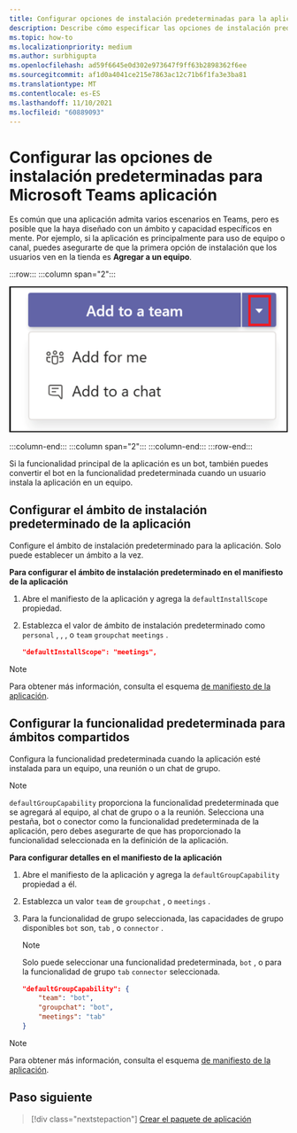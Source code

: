 ```yaml
---
title: Configurar opciones de instalación predeterminadas para la aplicación
description: Describe cómo especificar las opciones de instalación predeterminadas de la aplicación y la funcionalidad predeterminada para ámbitos compartidos.
ms.topic: how-to
ms.localizationpriority: medium
ms.author: surbhigupta
ms.openlocfilehash: ad59f6645e0d302e973647f9ff63b2898362f6ee
ms.sourcegitcommit: af1d0a4041ce215e7863ac12c71b6f1fa3e3ba81
ms.translationtype: MT
ms.contentlocale: es-ES
ms.lasthandoff: 11/10/2021
ms.locfileid: "60889093"
---
```

# <a name="configure-default-install-options-for-your-microsoft-teams-app"></a>Configurar las opciones de instalación predeterminadas para Microsoft Teams aplicación

Es común que una aplicación admita varios escenarios en Teams, pero es posible que la haya diseñado con un ámbito y capacidad específicos en mente. Por ejemplo, si la aplicación es principalmente para uso de equipo o canal, puedes asegurarte de que la primera opción de instalación que los usuarios ven en la tienda es **Agregar a un equipo**.

:::row:::
   :::column span="2":::

![Agregar un ejemplo desplegable de aplicaciones](../../assets/images/compose-extensions/addanapp.png)

   :::column-end:::
   :::column span="2":::
   :::column-end:::
:::row-end:::

Si la funcionalidad principal de la aplicación es un bot, también puedes convertir el bot en la funcionalidad predeterminada cuando un usuario instala la aplicación en un equipo.

## <a name="configure-your-apps-default-install-scope"></a>Configurar el ámbito de instalación predeterminado de la aplicación

Configure el ámbito de instalación predeterminado para la aplicación. Solo puede establecer un ámbito a la vez.

**Para configurar el ámbito de instalación predeterminado en el manifiesto de la aplicación**

1. Abre el manifiesto de la aplicación y agrega la `defaultInstallScope` propiedad.
2. Establezca el valor de ámbito de instalación predeterminado como `personal` , , , o `team` `groupchat` `meetings` .

    ```json
    "defaultInstallScope": "meetings",
    ```

> [!NOTE]
> Para obtener más información, consulta el esquema [de manifiesto de la aplicación](~/resources/schema/manifest-schema.md).

## <a name="configure-the-default-capability-for-shared-scopes"></a>Configurar la funcionalidad predeterminada para ámbitos compartidos

Configura la funcionalidad predeterminada cuando la aplicación esté instalada para un equipo, una reunión o un chat de grupo.

> [!NOTE]
> `defaultGroupCapability` proporciona la funcionalidad predeterminada que se agregará al equipo, al chat de grupo o a la reunión. Selecciona una pestaña, bot o conector como la funcionalidad predeterminada de la aplicación, pero debes asegurarte de que has proporcionado la funcionalidad seleccionada en la definición de la aplicación.

**Para configurar detalles en el manifiesto de la aplicación**

1. Abre el manifiesto de la aplicación y agrega la `defaultGroupCapability` propiedad a él.
2. Establezca un valor `team` de `groupchat` , o `meetings` .
3. Para la funcionalidad de grupo seleccionada, las capacidades de grupo disponibles `bot` son, `tab` , o `connector` . 

    > [!NOTE]
    > Solo puede seleccionar una funcionalidad predeterminada, `bot` , o para la funcionalidad de grupo `tab` `connector` seleccionada.

    ```json
    "defaultGroupCapability": {
        "team": "bot",
        "groupchat": "bot",
        "meetings": "tab"
    }
    ```

> [!NOTE]
> Para obtener más información, consulta el esquema [de manifiesto de la aplicación](~/resources/schema/manifest-schema.md).

## <a name="next-step"></a>Paso siguiente

> [!div class="nextstepaction"]
> [Crear el paquete de aplicación](~/concepts/build-and-test/apps-package.md)
